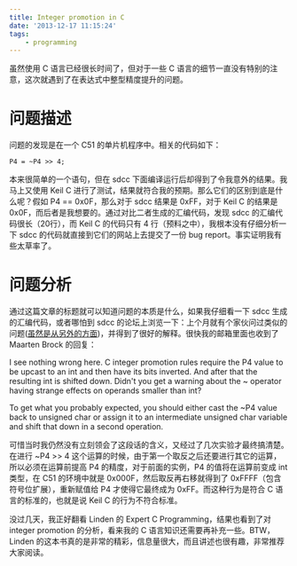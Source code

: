 ```yaml
---
title: Integer promotion in C
date: '2013-12-17 11:15:24'
tags:
    - programming
---
```


虽然使用 C 语言已经很长时间了，但对于一些 C 语言的细节一直没有特别的注意，这次就遇到了在表达式中整型精度提升的问题。

<!--more-->

# 问题描述

问题的发现是在一个 C51 的单片机程序中。相关的代码如下：

    P4 = ~P4 >> 4;

本来很简单的一个语句，但在 sdcc 下面编译运行后却得到了令我意外的结果。我马上又使用 Keil C 进行了测试，结果就符合我的预期。那么它们的区别到底是什么呢？假如 P4 == 0x0F，那么对于 sdcc 结果是 0xFF，对于 Keil C 的结果是 0x0F，而后者是我想要的。通过对比二者生成的汇编代码，发现 sdcc 的汇编代码很长（20行），而 Keil C 的代码只有 4 行（预料之中），我根本没有仔细分析一下 sdcc 的代码就直接到它们的网站上去提交了一份 bug report。事实证明我有些太草率了。

# 问题分析

通过这篇文章的标题就可以知道问题的本质是什么，如果我仔细看一下 sdcc 生成的汇编代码，或者哪怕到 sdcc 的论坛上浏览一下：上个月就有个家伙问过类似的问题([虽然是从另外的方面](http://sourceforge.net/p/sdcc/discussion/1864/thread/bc2ed6ff/))，并得到了很好的解释。很快我的邮箱里面也收到了 Maarten Brock 的回复：

I see nothing wrong here. C integer promotion rules require the P4 value to be upcast to an int and then have its bits inverted. And after that the resulting int is shifted down. Didn't you get a warning about the ~ operator having strange effects on operands smaller than int?

To get what you probably expected, you should either cast the ~P4 value back to unsigned char or assign it to an intermediate unsigned char variable and shift that down in a second operation.

可惜当时我仍然没有立刻领会了这段话的含义，又经过了几次实验才最终搞清楚。在进行 ~P4 >> 4 这个运算的时候，由于第一个取反之后还要进行其它的运算，所以必须在运算前提高 P4 的精度，对于前面的实例，P4 的值将在运算前变成 int 类型，在 C51 的环境中就是 0x000F，然后取反再右移就得到了 0xFFFF（包含符号位扩展），重新赋值给 P4 才使得它最终成为 0xFF。而这种行为是符合 C 语言的标准的，也就是说 Keil C 的行为不符合标准。

没过几天，我正好翻看 Linden 的 Expert C Programming，结果也看到了对 integer promotion 的分析，看来我的 C 语言知识还需要再补充一些。BTW，Linden 的这本书真的是非常的精彩，信息量很大，而且讲述也很有趣，非常推荐大家阅读。
